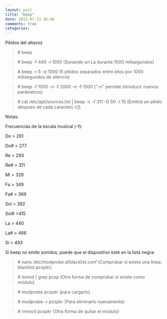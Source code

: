 ```yaml
---
layout: post
title: "beep"
date: 2013-07-13 16:48
comments: true
categories: 
---
```

Pitidos del altavoz 

>\# beep 

>\# beep -f 440 -l 1000 (Sonando un La durante 1000 milisegundos) 

>\# beep -r 5 -d 1000 (5 pitidos separados entre ellos por 1000 milisegundos de silencio) 

>\# beep -f 1000 -n -f 2000 -n -f 1500 ("-n" permite introducir nuevos parámetros) 

>\# cat /etc/apt/sources.list | beep -c -f 311 -D 50 -l 10  (Emitirá un pitido despues de cada caracter[-c]) 

Notas: 

Frecuencias de la escala musical (-f): 

Do > 261 

Do# > 277 

Re > 293 

Re# > 311 

Mi > 329 

Fa > 349 

Fa# > 369 

Sol > 392 

Sol# >415 

La > 440 

La# > 466 

Si > 493 

Si beep no emite sonidos, puede que el dispositivo esté en la lista negra: 

>\# nano /etc/modprobe.d/blacklist.conf (Comprobar si existe una linea: blacklist pcspkr) 

>\# lsmod | grep pcsp  (Otra forma de comprobar si existe como módulo) 

>\# modprobe pcspkr  (para cargarlo) 

>\# modprobe -r pcspkr  (Para eliminarlo nuevamente) 

>\# rmmod pcspkr  (Otra forma de quitar el módulo) 

